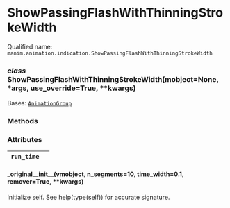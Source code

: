 # ShowPassingFlashWithThinningStrokeWidth

Qualified name: `manim.animation.indication.ShowPassingFlashWithThinningStrokeWidth`

### *class* ShowPassingFlashWithThinningStrokeWidth(mobject=None, \*args, use_override=True, \*\*kwargs)

Bases: [`AnimationGroup`](manim.animation.composition.AnimationGroup.md#manim.animation.composition.AnimationGroup)

### Methods

### Attributes

| `run_time`   |    |
|--------------|----|

#### \_original_\_init_\_(vmobject, n_segments=10, time_width=0.1, remover=True, \*\*kwargs)

Initialize self.  See help(type(self)) for accurate signature.
